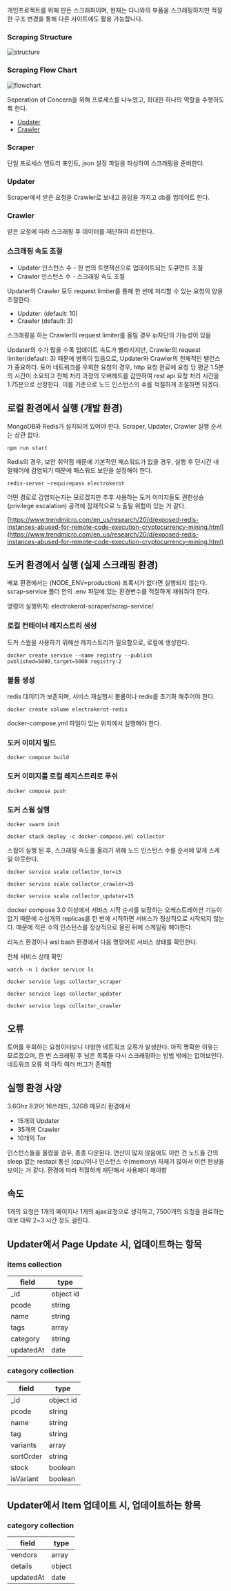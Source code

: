 개인프로젝트를 위해 만든 스크래퍼이며, 현재는 다나와의 부품을 스크래핑하지만 적절한 구조 변경을 통해 다른 사이트에도 활용 가능합니다.

### Scraping Structure

![structure](assets/structure.png)

### Scraping Flow Chart

![flowchart](assets/flowchart.png)

Seperation of Concern을 위해 프로세스를 나누었고, 최대한 하나의 역할을 수행하도록 한다.

- [Updater](https://github.com/SwimmingPolar/electrokerot-msa-db-updater)
- [Crawler](https://github.com/SwimmingPolar/electrokerot-crawler)

### Scraper

단일 프로세스 엔트리 포인트, json 설정 파일을 파싱하여 스크래핑을 준비한다.

### Updater

Scraper에서 받은 요청을 Crawler로 보내고 응답을 가지고 db를 업데이트 한다.

### Crawler

받은 요청에 따라 스크래핑 후 데이터를 재단하여 리턴한다.

### 스크래핑 속도 조절

- Updater 인스턴스 수 - 한 번의 트랜잭션으로 업데이트되는 도큐먼트 조절
- Crawler 인스턴스 수 - 스크래핑 속도 조절

Updater와 Crawler 모두 request limiter를 통해 한 번에 처리할 수 있는 요청의 양을 조절한다.

- Updater: (default: 10)
- Crawler (default: 3)

스크래핑을 하는 Crawler의 request limiter를 올릴 경우 ip차단의 가능성이 있음

Updater의 수가 많을 수록 업데이트 속도가 빨라지지만, Crawler의 request limiter(default: 3) 때문에 병목이 있음으로, Updater와 Crawler의 전체적인 밸런스가 중요하다. 토어 네트워크를 우회한 요청의 경우, http 요청 완료에 요청 당 평균 1.5분의 시간이 소요되고 전체 처리 과정의 오버헤드를 감안하여 rest api 요청 처리 시간을 1.75분으로 산정한다. 이를 기준으로 노드 인스턴스의 수를 적절하게 조절하면 되겠다.

## 로컬 환경에서 실행 (개발 환경)

MongoDB와 Redis가 설치되어 있어야 한다. Scraper, Updater, Crawler 실행 순서는 상관 없다.

`npm run start`

Redis의 경우, 보안 취약점 때문에 기본적인 패스워드가 없을 경우, 실행 후 단시간 내 멀웨어에 감염되기 때문에 패스워드 보안을 설정해야 한다.

`redis-server —requirepass electrokerot`

어떤 경로로 감염되는지는 모르겠지만 추후 사용하는 도커 이미지들도 권한상승(privilege escalation) 공격에 잠재적으로 노출될 위험이 있는 거 같다.

[https://www.trendmicro.com/en_us/research/20/d/exposed-redis-instances-abused-for-remote-code-execution-cryptocurrency-mining.html](https://www.trendmicro.com/en_us/research/20/d/exposed-redis-instances-abused-for-remote-code-execution-cryptocurrency-mining.html)

## 도커 환경에서 실행 (실제 스크래핑 환경)

배포 환경에서는 (NODE_ENV=production) 프록시가 없다면 실행되지 않는다. scrap-service 폴더 안의 .env 파일에 있는 환경변수를 적절하게 채워줘야 한다.

명령어 실행위치: electrokerot-scraper/scrap-service/

### 로컬 컨테이너 레지스트리 생성

도커 스웜을 사용하기 위해선 레지스트리가 필요함으로, 로컬에 생성한다.

`docker create service --name registry --publish published=5000,target=5000 registry:2`

### 볼륨 생성

redis 데이터가 보존되며, 서비스 재실행시 볼륨이나 redis를 초기화 해주어야 한다.

`docker create volume electrokerot-redis`

docker-compose.yml 파일이 있는 위치에서 실행해야 한다.

### 도커 이미지 빌드

`docker compose build`

### 도커 이미지를 로컬 레지스트리로 푸쉬

`docker compose push`

### 도커 스웜 실행

`docker swarm init`

`docker stack deploy -c docker-compose.yml collector`

스웜이 실행 된 후, 스크래핑 속도를 올리기 위해 노드 인스턴스 수를 순서에 맞게 스케일 아웃한다.

`docker service scale collector_tor=15`

`docker service scale collector_crawler=35`

`docker service scale collector_updater=15`

docker compose 3.0 이상에서 서비스 시작 순서를 보장하는 오케스트레이션 기능이 없기 때문에 수십개의 replicas를 한 번에 시작하면 서비스가 정상적으로 시작되지 않는다. 때문에 적은 수의 인스턴스를 정상적으로 올린 뒤에 스케일링 해야한다.

리눅스 환경이나 wsl bash 환경에서 다음 명령어로 서비스 상태를 확인한다.

전체 서비스 상태 확인

`watch -n 1 docker service ls`

`docker service logs collector_scraper`

`docker service logs collector_updater`

`docker service logs collector_crawler`

## 오류

토어를 우회하는 요청이다보니 다양한 네트워크 오류가 발생한다. 아직 명확한 이유는 모르겠으며, 한 번 스크래핑 후 남은 목록을 다시 스크래핑하는 방법 밖에는 없어보인다. 네트워크 오류 외 아직 여러 버그가 존재함

## 실행 환경 사양

3.6Ghz 8코어 16쓰레드, 32GB 메모리 환경에서

- 15개의 Updater
- 35개의 Crawler
- 10개의 Tor

인스턴스들을 올렸을 경우, 종종 다운된다. 연산이 많지 않음에도 이런 건 노드들 간의 sleep 없는 restapi 통신 (cpu)이나 인스턴스 수(memory) 자체가 많아서 이런 현상을 보이는 거 같다. 환경에 따라 적절하게 재단해서 사용해야 해야함

## 속도

1개의 요청은 1개의 페이지나 1개의 ajax요청으로 생각하고, 7500개의 요청을 완료하는데보 대략 2~3 시간 정도 걸린다.

## Updater에서 Page Update 시, 업데이트하는 항목

### items collection

| field     | type      |
| --------- | --------- |
| \_id      | object id |
| pcode     | string    |
| name      | string    |
| tags      | array     |
| category  | string    |
| updatedAt | date      |

### category collection

| field     | type      |
| --------- | --------- |
| \_id      | object id |
| pcode     | string    |
| name      | string    |
| tag       | string    |
| variants  | array     |
| sortOrder | string    |
| stock     | boolean   |
| isVariant | boolean   |

## Updater에서 Item 업데이트 시, 업데이트하는 항목

### category collection

| field     | type   |
| --------- | ------ |
| vendors   | array  |
| details   | object |
| updatedAt | date   |
